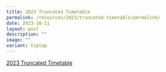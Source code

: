 ```yaml
---
title: 2023 Truncated Timetable
permalink: /resources/2023/truncated-timetable/permalink/
date: 2023-10-11
layout: post
description: ""
image: ""
variant: tiptap
---
```

<p><a href="/files/2023/truncated 2023 class final.pdf" rel="noopener noreferrer nofollow" target="_blank">2023 Truncated Timetable</a>
</p>